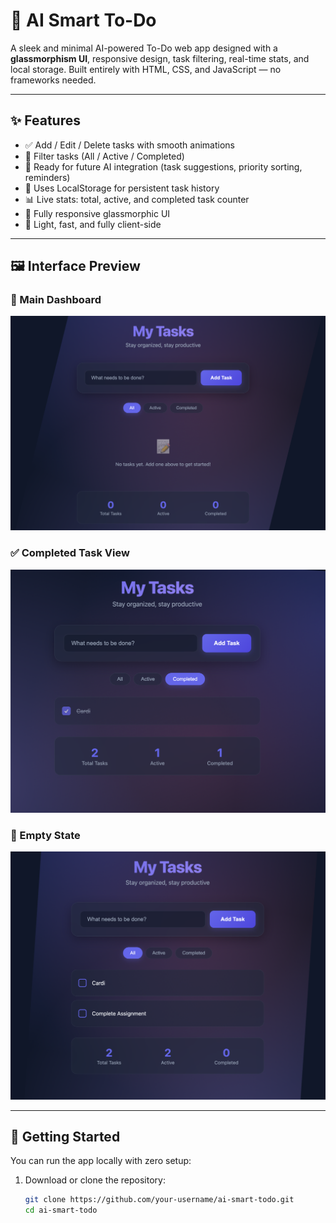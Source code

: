# 🧠 AI Smart To-Do

A sleek and minimal AI-powered To-Do web app designed with a **glassmorphism UI**, responsive design, task filtering, real-time stats, and local storage. Built entirely with HTML, CSS, and JavaScript — no frameworks needed.

---

## ✨ Features

- ✅ Add / Edit / Delete tasks with smooth animations
- 📂 Filter tasks (All / Active / Completed)
- 🧠 Ready for future AI integration (task suggestions, priority sorting, reminders)
- 💾 Uses LocalStorage for persistent task history
- 📊 Live stats: total, active, and completed task counter
- 🌈 Fully responsive glassmorphic UI
- 🔁 Light, fast, and fully client-side

---

## 🖼️ Interface Preview

### 📌 Main Dashboard

![image alt](https://github.com/Amankhan2370/ai-smart-todo/blob/10806f3946d2ca0240550b458c336d55b99dc131/main-ui.png)

### ✅ Completed Task View

![image alt](https://github.com/Amankhan2370/ai-smart-todo/blob/cb3c297b5675bf17515d3d0b4b9ba47d7d768081/completed-view.png)

### 📝 Empty State

![image alt](https://github.com/Amankhan2370/ai-smart-todo/blob/cd463b1e1b2d50d7fc6724c930ec180fd4b69412/task-ui.png)

---

## 🚀 Getting Started

You can run the app locally with zero setup:

1. Download or clone the repository:

   ```bash
   git clone https://github.com/your-username/ai-smart-todo.git
   cd ai-smart-todo
